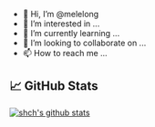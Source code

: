 - 👋 Hi, I’m @melelong
- 👀 I’m interested in ...
- 🌱 I’m currently learning ...
- 💞️ I’m looking to collaborate on ...
- 📫 How to reach me ...
## &#x1f4c8; GitHub Stats

[![shch's github stats](https://github-readme-stats.vercel.app/api?username=melelong&count_private=true&show_icons=true)](https://github.com/anuraghazra/github-readme-stats)
<!---
melelong/melelong is a ✨ special ✨ repository because its `README.md` (this file) appears on your GitHub profile.
You can click the Preview link to take a look at your changes.
--->
